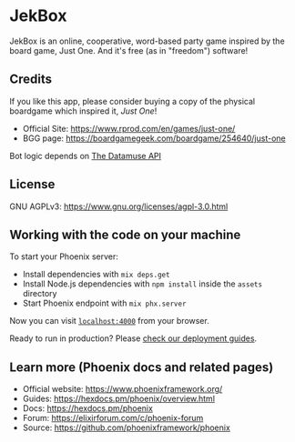 # JekBox
JekBox is an online, cooperative, word-based party game inspired by the board game, Just One. And it's free (as in "freedom") software!

## Credits
If you like this app, please consider buying a copy of the physical boardgame which inspired it, _Just One_!
- Official Site: https://www.rprod.com/en/games/just-one/
- BGG page: https://boardgamegeek.com/boardgame/254640/just-one

Bot logic depends on [The Datamuse API](https://www.datamuse.com/api/)

## License
GNU AGPLv3: https://www.gnu.org/licenses/agpl-3.0.html

## Working with the code on your machine

To start your Phoenix server:

  * Install dependencies with `mix deps.get`
  * Install Node.js dependencies with `npm install` inside the `assets` directory
  * Start Phoenix endpoint with `mix phx.server`

Now you can visit [`localhost:4000`](http://localhost:4000) from your browser.

Ready to run in production? Please [check our deployment guides](https://hexdocs.pm/phoenix/deployment.html).

## Learn more (Phoenix docs and related pages)

  * Official website: https://www.phoenixframework.org/
  * Guides: https://hexdocs.pm/phoenix/overview.html
  * Docs: https://hexdocs.pm/phoenix
  * Forum: https://elixirforum.com/c/phoenix-forum
  * Source: https://github.com/phoenixframework/phoenix
